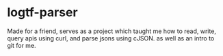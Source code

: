 # logtf-parser
Made for a friend, serves as a project which taught me how to read, write, query apis using curl, and parse jsons using cJSON. as well as an intro to git for me.
